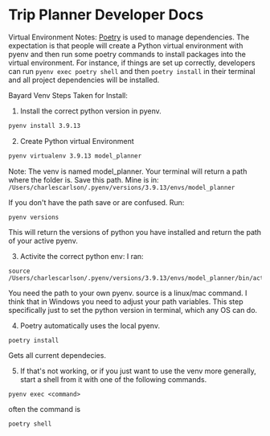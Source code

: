 # Trip Planner Developer Docs

Virtual Environment Notes:
[Poetry](https://python-poetry.org/docs/basic-usage/) is used to manage dependencies. The expectation is that people will create a Python virtual environment with pyenv and then run some poetry commands to install packages into the virtual environment. For instance, if things are set up correctly, developers can run ```pyenv exec poetry shell``` and then ```poetry install``` in their terminal and all project dependencies will be installed. 

Bayard Venv Steps Taken for Install:
1. Install the correct python version in pyenv. 
```bash
pyenv install 3.9.13
```

2. Create Python virtual Environment
```bash
pyenv virtualenv 3.9.13 model_planner
```
Note: The venv is named model_planner. Your terminal will return a path where the folder is. Save this path. 
Mine is in: `/Users/charlescarlson/.pyenv/versions/3.9.13/envs/model_planner`

If you don't have the path save or are confused. Run: 
```
pyenv versions
```

This will return the versions of python you have installed and return the path of your active pyenv.

3. Activite the correct python env:
I ran:
```
source /Users/charlescarlson/.pyenv/versions/3.9.13/envs/model_planner/bin/activate
```

You need the path to your own pyenv. 
source is a linux/mac command. I think that in Windows you need to adjust your path variables. 
This step specifically just to set the python version in terminal, which any OS can do. 

4. Poetry automatically uses the local pyenv.
```
poetry install
```

Gets all current dependecies.

5. If that's not working, or if you just want to use the venv more generally, start a shell from it with one of the following commands. 

```
pyenv exec <command>
```

often the command is <poetry shell>

```
poetry shell
```